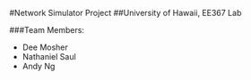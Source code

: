 #Network Simulator Project
##University of Hawaii, EE367 Lab

###Team Members:
- Dee Mosher
- Nathaniel Saul
- Andy Ng

